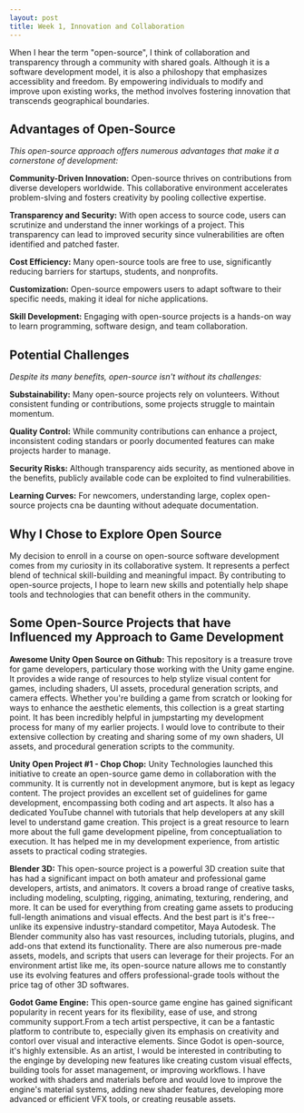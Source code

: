 ```yaml
---
layout: post
title: Week 1, Innovation and Collaboration
---
```


When I hear the term "open-source", I think of collaboration and transparency through a community with shared goals. Although it is a software development model, it is also a philoshopy that emphasizes accessiblity and freedom. By empowering individuals to modify and improve upon existing works, the method involves fostering innovation that transcends geographical boundaries. 

<!--more-->

## Advantages of Open-Source

<em>This open-source approach offers numerous advantages that make it a cornerstone of development:</em>

**Community-Driven Innovation:** 
Open-source thrives on contributions from diverse developers worldwide. This collaborative environment accelerates problem-slving and fosters creativity by pooling collective expertise.

**Transparency and Security:**
With open access to source code, users can scrutinize and understand the inner workings of a project. This transparency can lead to improved security since vulnerabilities are often identified and patched faster.

**Cost Efficiency:**
Many open-source tools are free to use, significantly reducing barriers for startups, students, and nonprofits.

**Customization:**
Open-source empowers users to adapt software to their specific needs, making it ideal for niche applications.

**Skill Development:**
Engaging with open-source projects is a hands-on way to learn programming, software design, and team collaboration.

## Potential Challenges

<em>Despite its many benefits, open-source isn't without its challenges:</em>

**Substainability:**
Many open-source projects rely on volunteers. Without consistent funding or contributions, some projects struggle to maintain momentum.

**Quality Control:**
While community contributions can enhance a project, inconsistent coding standars or poorly documented features can make projects harder to manage.

**Security Risks:**
Although transparency aids security, as mentioned above in the benefits, publicly available code can be exploited to find vulnerabilities.

**Learning Curves:**
For newcomers, understanding large, coplex open-source projects cna be daunting without adequate documentation.

## Why I Chose to Explore Open Source

My decision to enroll in a course on open-source software development comes from my curiosity in its collaborative system. It represents a perfect blend of technical skill-building and meaningful impact. By contributing to open-source projects, I hope to learn new skills and potentially help shape tools and technologies that can benefit others in the community. 

## Some Open-Source Projects that have Influenced my Approach to Game Development

**Awesome Unity Open Source on Github:**
This repository is a treasure trove for game developers, particulary those working with the Unity game engine. It provides a wide range of resources to help stylize visual content for games, including shaders, UI assets, procedural generation scripts, and camera effects. Whether you're building a game from scratch or looking for ways to enhance the aesthetic elements, this collection is a great starting point. It has been incredibly helpful in jumpstarting my development process for many of my earlier projects. I would love to contribute to their extensive collection by creating and sharing some of my own shaders, UI assets, and procedural generation scripts to the community. 

**Unity Open Project #1 - Chop Chop:**
Unity Technologies launched this initiative to create an open-source game demo in collaboration with the community. It is currently not in development anymore, but is kept as legacy content. The project provides an excellent set of guidelines for game development, encompassing both coding and art aspects. It also has a dedicated YouTube channel with tutorials that help developers at any skill level to understand game creation. This project is a great resource to learn more about the full game development pipeline, from conceptualiation to execution. It has helped me in my development experience, from artistic assets to practical coding strategies. 

**Blender 3D:**
This open-source project is a powerful 3D creation suite that has had a significant impact on both amateur and professional game developers, artists, and animators. It covers a broad range of creative tasks, including modeling, sculpting, rigging, animating, texturing, rendering, and more. It can be used for everything from creating game assets to producing full-length animations and visual effects. And the best part is it's free--unlike its expensive industry-standard competitor, Maya Autodesk. The Blender community also has vast resources, including tutorials, plugins, and add-ons that extend its functionality. There are also numerous pre-made assets, models, and scripts that users can leverage for their projects. For an environment artist like me, its open-source nature allows me to constantly use its evolving features and offers professional-grade tools without the price tag of other 3D softwares. 

**Godot Game Engine:**
This open-source game engine has gained significant popularity in recent years for its flexibility, ease of use, and strong community support.From a tech artist perspective, it can be a fantastic platform to contribute to, especially given its emphasis on creativity and contorl over visual and interactive elements. Since Godot is open-source, it's highly extensible. As an artist, I would be interested in contributing to the enginge by developing new features like creating custom visual effects, building tools for asset management, or improving workflows. I have worked with shaders and materials before and would love to improve the engine's material systems, adding new shader features, developing more advanced or efficient VFX tools, or creating reusable assets. 


